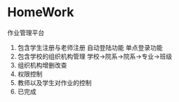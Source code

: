 # HomeWork
作业管理平台

1. 包含学生注册与老师注册  自动登陆功能  单点登录功能
2. 包含学校的组织机构管理   学校->院系->院系->专业->班级
3. 组织机构增删改查
4. 权限控制
5. 教师以及学生对作业的控制
6. 已完成

